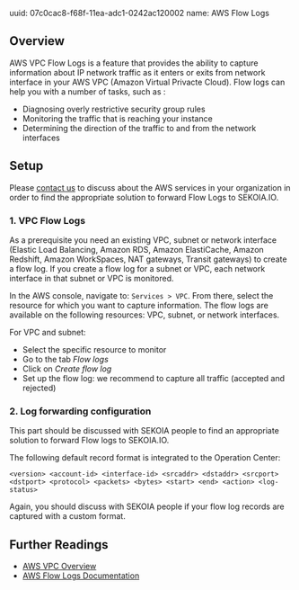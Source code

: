uuid: 07c0cac8-f68f-11ea-adc1-0242ac120002
name: AWS Flow Logs 

## Overview
AWS VPC Flow Logs is a feature that provides the ability to capture information about IP network traffic as it enters or exits from network interface in your AWS VPC (Amazon Virtual Privacte Cloud). Flow logs can help you with a number of tasks, such as :

- Diagnosing overly restrictive security group rules
- Monitoring the traffic that is reaching your instance
- Determining the direction of the traffic to and from the network interfaces 

## Setup
Please [contact us](mailto:support@sekoia.io) to discuss about the AWS services in your organization in order to find the appropriate solution to forward Flow Logs to SEKOIA.IO.

### 1. VPC Flow Logs 

As a prerequisite you need an existing VPC, subnet or network interface (Elastic Load Balancing, Amazon RDS, Amazon ElastiCache, Amazon Redshift, Amazon WorkSpaces, NAT gateways, Transit gateways) to create a flow log. If you create a flow log for a subnet or VPC, each network interface in that subnet or VPC is monitored.

In the AWS console, navigate to: `Services > VPC`. From there, select the resource for which you want to capture information. The flow logs are available on the following resources: VPC, subnet, or network interfaces.

For VPC and subnet:

- Select the specific resource to monitor
- Go to the tab *Flow logs*
- Click on *Create flow log*
- Set up the flow log: we recommend to capture all traffic (accepted and rejected) 

### 2. Log forwarding configuration

This part should be discussed with SEKOIA people to find an appropriate solution to forward Flow logs to SEKOIA.IO.

The following default record format is integrated to the Operation Center:

`<version> <account-id> <interface-id> <srcaddr> <dstaddr> <srcport> <dstport> <protocol> <packets> <bytes> <start> <end> <action> <log-status>`

Again, you should discuss with SEKOIA people if your flow log records are captured with a custom format.

## Further Readings
- [AWS VPC Overview](https://aws.amazon.com/vpc/)
- [AWS Flow Logs Documentation](https://docs.aws.amazon.com/vpc/latest/userguide/flow-logs.html)
